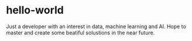# hello-world

Just a developer with an interest in data, machine learning and AI. Hope to master and create some beatiful solustions in the near future.
